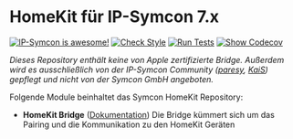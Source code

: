 # HomeKit für IP-Symcon 7.x

[![IP-Symcon is awesome!](https://img.shields.io/badge/IP--Symcon-7.x-blue.svg)](https://www.symcon.de)
[![Check Style](https://github.com/paresy/HomeKit/workflows/Check%20Style/badge.svg)](https://github.com/paresy/HomeKit/actions)
[![Run Tests](https://github.com/paresy/HomeKit/workflows/Run%20Tests/badge.svg)](https://github.com/paresy/HomeKit/actions)
[![Show Codecov](https://codecov.io/gh/paresy/HomeKit/branch/master/graph/badge.svg)](https://codecov.io/gh/paresy/HomeKit/branch/master)

_Dieses Repository enthält keine von Apple zertifizierte Bridge. Außerdem wird es ausschließlich von der IP-Symcon Community (<a href="https://www.symcon.de/forum/members/1-paresy">paresy</a>, <a href="https://www.symcon.de/forum/members/10751-KaiS">KaiS</a>) gepflegt und nicht von der Symcon GmbH angeboten._

Folgende Module beinhaltet das Symcon HomeKit Repository:

- __HomeKit Bridge__ ([Dokumentation](docs))
    Die Bridge kümmert sich um das Pairing und die Kommunikation zu den HomeKit Geräten
